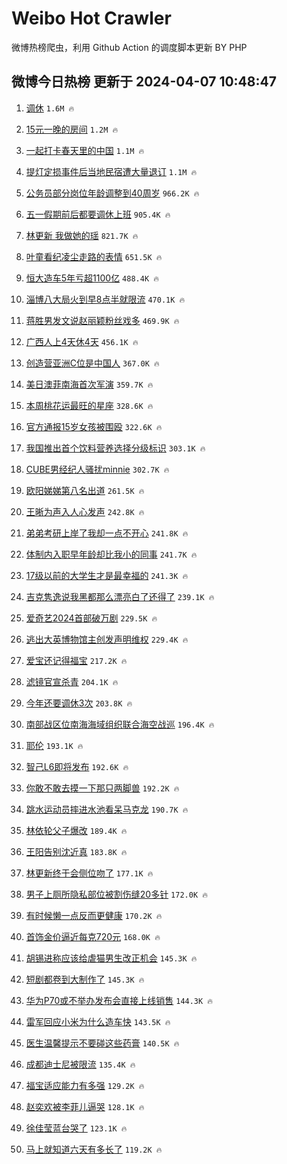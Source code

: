 # Weibo Hot Crawler 



微博热榜爬虫，利用 Github Action 的调度脚本更新 BY PHP 


## 微博今日热榜 更新于 2024-04-07 10:48:47 
1. [调休](https://s.weibo.com/weibo?q=%E8%B0%83%E4%BC%91&t=31&band_rank=1&Refer=top) `1.6M 🔥` 

1. [15元一晚的房间](https://s.weibo.com/weibo?q=15%E5%85%83%E4%B8%80%E6%99%9A%E7%9A%84%E6%88%BF%E9%97%B4&t=31&band_rank=2&Refer=top) `1.2M 🔥` 

1. [一起打卡春天里的中国](https://s.weibo.com/weibo?q=%23%E4%B8%80%E8%B5%B7%E6%89%93%E5%8D%A1%E6%98%A5%E5%A4%A9%E9%87%8C%E7%9A%84%E4%B8%AD%E5%9B%BD%23&t=31&band_rank=3&Refer=top) `1.1M 🔥` 

1. [提灯定损事件后当地民宿遭大量退订](https://s.weibo.com/weibo?q=%23%E6%8F%90%E7%81%AF%E5%AE%9A%E6%8D%9F%E4%BA%8B%E4%BB%B6%E5%90%8E%E5%BD%93%E5%9C%B0%E6%B0%91%E5%AE%BF%E9%81%AD%E5%A4%A7%E9%87%8F%E9%80%80%E8%AE%A2%23&t=31&band_rank=4&Refer=top) `1.1M 🔥` 

1. [公务员部分岗位年龄调整到40周岁](https://s.weibo.com/weibo?q=%23%E5%85%AC%E5%8A%A1%E5%91%98%E9%83%A8%E5%88%86%E5%B2%97%E4%BD%8D%E5%B9%B4%E9%BE%84%E8%B0%83%E6%95%B4%E5%88%B040%E5%91%A8%E5%B2%81%23&t=31&band_rank=5&Refer=top) `966.2K 🔥` 

1. [五一假期前后都要调休上班](https://s.weibo.com/weibo?q=%23%E4%BA%94%E4%B8%80%E5%81%87%E6%9C%9F%E5%89%8D%E5%90%8E%E9%83%BD%E8%A6%81%E8%B0%83%E4%BC%91%E4%B8%8A%E7%8F%AD%23&t=31&band_rank=6&Refer=top) `905.4K 🔥` 

1. [林更新 我做她的瑶](https://s.weibo.com/weibo?q=%E6%9E%97%E6%9B%B4%E6%96%B0%20%E6%88%91%E5%81%9A%E5%A5%B9%E7%9A%84%E7%91%B6&t=31&band_rank=7&Refer=top) `821.7K 🔥` 

1. [叶童看纪凌尘走路的表情](https://s.weibo.com/weibo?q=%23%E5%8F%B6%E7%AB%A5%E7%9C%8B%E7%BA%AA%E5%87%8C%E5%B0%98%E8%B5%B0%E8%B7%AF%E7%9A%84%E8%A1%A8%E6%83%85%23&t=31&band_rank=8&Refer=top) `651.5K 🔥` 

1. [恒大造车5年亏超1100亿](https://s.weibo.com/weibo?q=%23%E6%81%92%E5%A4%A7%E9%80%A0%E8%BD%A65%E5%B9%B4%E4%BA%8F%E8%B6%851100%E4%BA%BF%23&t=31&band_rank=9&Refer=top) `488.4K 🔥` 

1. [淄博八大局火到早8点半就限流](https://s.weibo.com/weibo?q=%23%E6%B7%84%E5%8D%9A%E5%85%AB%E5%A4%A7%E5%B1%80%E7%81%AB%E5%88%B0%E6%97%A98%E7%82%B9%E5%8D%8A%E5%B0%B1%E9%99%90%E6%B5%81%23&t=31&band_rank=10&Refer=top) `470.1K 🔥` 

1. [蒋胜男发文说赵丽颖粉丝戏多](https://s.weibo.com/weibo?q=%23%E8%92%8B%E8%83%9C%E7%94%B7%E5%8F%91%E6%96%87%E8%AF%B4%E8%B5%B5%E4%B8%BD%E9%A2%96%E7%B2%89%E4%B8%9D%E6%88%8F%E5%A4%9A%23&t=31&band_rank=11&Refer=top) `469.9K 🔥` 

1. [广西人上4天休4天](https://s.weibo.com/weibo?q=%23%E5%B9%BF%E8%A5%BF%E4%BA%BA%E4%B8%8A4%E5%A4%A9%E4%BC%914%E5%A4%A9%23&t=31&band_rank=12&Refer=top) `456.1K 🔥` 

1. [创造营亚洲C位是中国人](https://s.weibo.com/weibo?q=%E5%88%9B%E9%80%A0%E8%90%A5%E4%BA%9A%E6%B4%B2C%E4%BD%8D%E6%98%AF%E4%B8%AD%E5%9B%BD%E4%BA%BA&t=31&band_rank=13&Refer=top) `367.0K 🔥` 

1. [美日澳菲南海首次军演](https://s.weibo.com/weibo?q=%23%E7%BE%8E%E6%97%A5%E6%BE%B3%E8%8F%B2%E5%8D%97%E6%B5%B7%E9%A6%96%E6%AC%A1%E5%86%9B%E6%BC%94%23&t=31&band_rank=14&Refer=top) `359.7K 🔥` 

1. [本周桃花运最旺的星座](https://s.weibo.com/weibo?q=%E6%9C%AC%E5%91%A8%E6%A1%83%E8%8A%B1%E8%BF%90%E6%9C%80%E6%97%BA%E7%9A%84%E6%98%9F%E5%BA%A7&t=31&band_rank=15&Refer=top) `328.6K 🔥` 

1. [官方通报15岁女孩被围殴](https://s.weibo.com/weibo?q=%23%E5%AE%98%E6%96%B9%E9%80%9A%E6%8A%A515%E5%B2%81%E5%A5%B3%E5%AD%A9%E8%A2%AB%E5%9B%B4%E6%AE%B4%23&t=31&band_rank=16&Refer=top) `322.6K 🔥` 

1. [我国推出首个饮料营养选择分级标识](https://s.weibo.com/weibo?q=%23%E6%88%91%E5%9B%BD%E6%8E%A8%E5%87%BA%E9%A6%96%E4%B8%AA%E9%A5%AE%E6%96%99%E8%90%A5%E5%85%BB%E9%80%89%E6%8B%A9%E5%88%86%E7%BA%A7%E6%A0%87%E8%AF%86%23&t=31&band_rank=17&Refer=top) `303.1K 🔥` 

1. [CUBE男经纪人骚扰minnie](https://s.weibo.com/weibo?q=%23CUBE%E7%94%B7%E7%BB%8F%E7%BA%AA%E4%BA%BA%E9%AA%9A%E6%89%B0minnie%23&t=31&band_rank=18&Refer=top) `302.7K 🔥` 

1. [欧阳娣娣第八名出道](https://s.weibo.com/weibo?q=%23%E6%AC%A7%E9%98%B3%E5%A8%A3%E5%A8%A3%E7%AC%AC%E5%85%AB%E5%90%8D%E5%87%BA%E9%81%93%23&t=31&band_rank=19&Refer=top) `261.5K 🔥` 

1. [王晰为声入人心发声](https://s.weibo.com/weibo?q=%23%E7%8E%8B%E6%99%B0%E4%B8%BA%E5%A3%B0%E5%85%A5%E4%BA%BA%E5%BF%83%E5%8F%91%E5%A3%B0%23&t=31&band_rank=20&Refer=top) `242.8K 🔥` 

1. [弟弟考研上岸了我却一点不开心](https://s.weibo.com/weibo?q=%23%E5%BC%9F%E5%BC%9F%E8%80%83%E7%A0%94%E4%B8%8A%E5%B2%B8%E4%BA%86%E6%88%91%E5%8D%B4%E4%B8%80%E7%82%B9%E4%B8%8D%E5%BC%80%E5%BF%83%23&t=31&band_rank=21&Refer=top) `241.8K 🔥` 

1. [体制内入职早年龄却比我小的同事](https://s.weibo.com/weibo?q=%E4%BD%93%E5%88%B6%E5%86%85%E5%85%A5%E8%81%8C%E6%97%A9%E5%B9%B4%E9%BE%84%E5%8D%B4%E6%AF%94%E6%88%91%E5%B0%8F%E7%9A%84%E5%90%8C%E4%BA%8B&t=31&band_rank=22&Refer=top) `241.7K 🔥` 

1. [17级以前的大学生才是最幸福的](https://s.weibo.com/weibo?q=%2317%E7%BA%A7%E4%BB%A5%E5%89%8D%E7%9A%84%E5%A4%A7%E5%AD%A6%E7%94%9F%E6%89%8D%E6%98%AF%E6%9C%80%E5%B9%B8%E7%A6%8F%E7%9A%84%23&t=31&band_rank=23&Refer=top) `241.3K 🔥` 

1. [吉克隽逸说我黑都那么漂亮白了还得了](https://s.weibo.com/weibo?q=%23%E5%90%89%E5%85%8B%E9%9A%BD%E9%80%B8%E8%AF%B4%E6%88%91%E9%BB%91%E9%83%BD%E9%82%A3%E4%B9%88%E6%BC%82%E4%BA%AE%E7%99%BD%E4%BA%86%E8%BF%98%E5%BE%97%E4%BA%86%23&t=31&band_rank=24&Refer=top) `239.1K 🔥` 

1. [爱奇艺2024首部破万剧](https://s.weibo.com/weibo?q=%23%E7%88%B1%E5%A5%87%E8%89%BA2024%E9%A6%96%E9%83%A8%E7%A0%B4%E4%B8%87%E5%89%A7%23&t=31&band_rank=25&Refer=top) `229.5K 🔥` 

1. [逃出大英博物馆主创发声明维权](https://s.weibo.com/weibo?q=%23%E9%80%83%E5%87%BA%E5%A4%A7%E8%8B%B1%E5%8D%9A%E7%89%A9%E9%A6%86%E4%B8%BB%E5%88%9B%E5%8F%91%E5%A3%B0%E6%98%8E%E7%BB%B4%E6%9D%83%23&t=31&band_rank=26&Refer=top) `229.4K 🔥` 

1. [爱宝还记得福宝](https://s.weibo.com/weibo?q=%E7%88%B1%E5%AE%9D%E8%BF%98%E8%AE%B0%E5%BE%97%E7%A6%8F%E5%AE%9D&t=31&band_rank=27&Refer=top) `217.2K 🔥` 

1. [滤镜官宣杀青](https://s.weibo.com/weibo?q=%23%E6%BB%A4%E9%95%9C%E5%AE%98%E5%AE%A3%E6%9D%80%E9%9D%92%23&t=31&band_rank=28&Refer=top) `204.1K 🔥` 

1. [今年还要调休3次](https://s.weibo.com/weibo?q=%23%E4%BB%8A%E5%B9%B4%E8%BF%98%E8%A6%81%E8%B0%83%E4%BC%913%E6%AC%A1%23&t=31&band_rank=29&Refer=top) `203.8K 🔥` 

1. [南部战区位南海海域组织联合海空战巡](https://s.weibo.com/weibo?q=%23%E5%8D%97%E9%83%A8%E6%88%98%E5%8C%BA%E4%BD%8D%E5%8D%97%E6%B5%B7%E6%B5%B7%E5%9F%9F%E7%BB%84%E7%BB%87%E8%81%94%E5%90%88%E6%B5%B7%E7%A9%BA%E6%88%98%E5%B7%A1%23&t=31&band_rank=30&Refer=top) `196.4K 🔥` 

1. [耶伦](https://s.weibo.com/weibo?q=%E8%80%B6%E4%BC%A6&t=31&band_rank=31&Refer=top) `193.1K 🔥` 

1. [智己L6即将发布](https://s.weibo.com/weibo?q=%23%E6%99%BA%E5%B7%B1L6%E5%8D%B3%E5%B0%86%E5%8F%91%E5%B8%83%23&t=31&band_rank=32&Refer=top) `192.6K 🔥` 

1. [你敢不敢去摸一下那只两脚兽](https://s.weibo.com/weibo?q=%E4%BD%A0%E6%95%A2%E4%B8%8D%E6%95%A2%E5%8E%BB%E6%91%B8%E4%B8%80%E4%B8%8B%E9%82%A3%E5%8F%AA%E4%B8%A4%E8%84%9A%E5%85%BD&t=31&band_rank=33&Refer=top) `192.2K 🔥` 

1. [跳水运动员摔进水池看呆马克龙](https://s.weibo.com/weibo?q=%23%E8%B7%B3%E6%B0%B4%E8%BF%90%E5%8A%A8%E5%91%98%E6%91%94%E8%BF%9B%E6%B0%B4%E6%B1%A0%E7%9C%8B%E5%91%86%E9%A9%AC%E5%85%8B%E9%BE%99%23&t=31&band_rank=34&Refer=top) `190.7K 🔥` 

1. [林依轮父子爆改](https://s.weibo.com/weibo?q=%23%E6%9E%97%E4%BE%9D%E8%BD%AE%E7%88%B6%E5%AD%90%E7%88%86%E6%94%B9%23&t=31&band_rank=35&Refer=top) `189.4K 🔥` 

1. [王阳告别沈近真](https://s.weibo.com/weibo?q=%23%E7%8E%8B%E9%98%B3%E5%91%8A%E5%88%AB%E6%B2%88%E8%BF%91%E7%9C%9F%23&t=31&band_rank=36&Refer=top) `183.8K 🔥` 

1. [林更新终于会侧位吻了](https://s.weibo.com/weibo?q=%23%E6%9E%97%E6%9B%B4%E6%96%B0%E7%BB%88%E4%BA%8E%E4%BC%9A%E4%BE%A7%E4%BD%8D%E5%90%BB%E4%BA%86%23&t=31&band_rank=37&Refer=top) `177.1K 🔥` 

1. [男子上厕所隐私部位被割伤缝20多针](https://s.weibo.com/weibo?q=%23%E7%94%B7%E5%AD%90%E4%B8%8A%E5%8E%95%E6%89%80%E9%9A%90%E7%A7%81%E9%83%A8%E4%BD%8D%E8%A2%AB%E5%89%B2%E4%BC%A4%E7%BC%9D20%E5%A4%9A%E9%92%88%23&t=31&band_rank=38&Refer=top) `172.0K 🔥` 

1. [有时候懒一点反而更健康](https://s.weibo.com/weibo?q=%23%E6%9C%89%E6%97%B6%E5%80%99%E6%87%92%E4%B8%80%E7%82%B9%E5%8F%8D%E8%80%8C%E6%9B%B4%E5%81%A5%E5%BA%B7%23&t=31&band_rank=39&Refer=top) `170.2K 🔥` 

1. [首饰金价逼近每克720元](https://s.weibo.com/weibo?q=%23%E9%A6%96%E9%A5%B0%E9%87%91%E4%BB%B7%E9%80%BC%E8%BF%91%E6%AF%8F%E5%85%8B720%E5%85%83%23&t=31&band_rank=40&Refer=top) `168.0K 🔥` 

1. [胡锡进称应该给虐猫男生改正机会](https://s.weibo.com/weibo?q=%23%E8%83%A1%E9%94%A1%E8%BF%9B%E7%A7%B0%E5%BA%94%E8%AF%A5%E7%BB%99%E8%99%90%E7%8C%AB%E7%94%B7%E7%94%9F%E6%94%B9%E6%AD%A3%E6%9C%BA%E4%BC%9A%23&t=31&band_rank=41&Refer=top) `145.3K 🔥` 

1. [短剧都卷到大制作了](https://s.weibo.com/weibo?q=%23%E7%9F%AD%E5%89%A7%E9%83%BD%E5%8D%B7%E5%88%B0%E5%A4%A7%E5%88%B6%E4%BD%9C%E4%BA%86%23&t=31&band_rank=42&Refer=top) `145.3K 🔥` 

1. [华为P70或不举办发布会直接上线销售](https://s.weibo.com/weibo?q=%23%E5%8D%8E%E4%B8%BAP70%E6%88%96%E4%B8%8D%E4%B8%BE%E5%8A%9E%E5%8F%91%E5%B8%83%E4%BC%9A%E7%9B%B4%E6%8E%A5%E4%B8%8A%E7%BA%BF%E9%94%80%E5%94%AE%23&t=31&band_rank=43&Refer=top) `144.3K 🔥` 

1. [雷军回应小米为什么造车快](https://s.weibo.com/weibo?q=%23%E9%9B%B7%E5%86%9B%E5%9B%9E%E5%BA%94%E5%B0%8F%E7%B1%B3%E4%B8%BA%E4%BB%80%E4%B9%88%E9%80%A0%E8%BD%A6%E5%BF%AB%23&t=31&band_rank=44&Refer=top) `143.5K 🔥` 

1. [医生温馨提示不要碰这些药膏](https://s.weibo.com/weibo?q=%E5%8C%BB%E7%94%9F%E6%B8%A9%E9%A6%A8%E6%8F%90%E7%A4%BA%E4%B8%8D%E8%A6%81%E7%A2%B0%E8%BF%99%E4%BA%9B%E8%8D%AF%E8%86%8F&t=31&band_rank=45&Refer=top) `140.5K 🔥` 

1. [成都迪士尼被限流](https://s.weibo.com/weibo?q=%23%E6%88%90%E9%83%BD%E8%BF%AA%E5%A3%AB%E5%B0%BC%E8%A2%AB%E9%99%90%E6%B5%81%23&t=31&band_rank=46&Refer=top) `135.4K 🔥` 

1. [福宝适应能力有多强](https://s.weibo.com/weibo?q=%E7%A6%8F%E5%AE%9D%E9%80%82%E5%BA%94%E8%83%BD%E5%8A%9B%E6%9C%89%E5%A4%9A%E5%BC%BA&t=31&band_rank=47&Refer=top) `129.2K 🔥` 

1. [赵奕欢被李菲儿逼哭](https://s.weibo.com/weibo?q=%23%E8%B5%B5%E5%A5%95%E6%AC%A2%E8%A2%AB%E6%9D%8E%E8%8F%B2%E5%84%BF%E9%80%BC%E5%93%AD%23&t=31&band_rank=48&Refer=top) `128.1K 🔥` 

1. [徐佳莹蓝台哭了](https://s.weibo.com/weibo?q=%23%E5%BE%90%E4%BD%B3%E8%8E%B9%E8%93%9D%E5%8F%B0%E5%93%AD%E4%BA%86%23&t=31&band_rank=49&Refer=top) `123.1K 🔥` 

1. [马上就知道六天有多长了](https://s.weibo.com/weibo?q=%23%E9%A9%AC%E4%B8%8A%E5%B0%B1%E7%9F%A5%E9%81%93%E5%85%AD%E5%A4%A9%E6%9C%89%E5%A4%9A%E9%95%BF%E4%BA%86%23&t=31&band_rank=50&Refer=top) `119.2K 🔥` 

